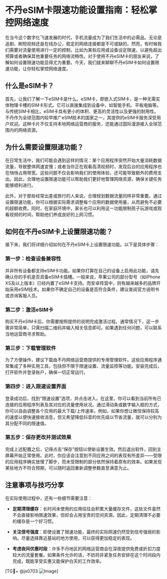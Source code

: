 # 不丹eSIM卡限速功能设置指南：轻松掌控网络速度

在当今这个数字化飞速发展的时代，手机流量成为了我们生活中的必需品。无论是追剧、刷短视频还是在线办公，稳定的网络连接都是不可或缺的。然而，有时候我们需要对流量使用进行一定的控制，比如为某些应用或设备设定限速，以避免超出预算或者确保其他重要任务的网络流畅性。对于使用不丹eSIM卡的朋友来说，了解如何设置限速功能显得尤为重要。今天，我们就来聊聊不丹eSIM卡如何设置限速功能，让你轻松掌控网络速度。

## 什么是eSIM卡？

首先，让我们了解一下eSIM卡是什么。eSIM卡，即嵌入式SIM卡，是一种无需实体物理卡槽的SIM卡形式。它可以直接集成到设备中，如智能手机、平板电脑等。与传统SIM卡相比，eSIM卡具有更小的体积、更高的灵活性以及更强的耐用性。不丹作为全球范围内较早推广eSIM技术的国家之一，其提供的eSIM卡服务深受用户欢迎。这种卡片不仅支持本地网络运营商的服务，还能通过国际漫游接入全球范围内的网络资源。

## 为什么需要设置限速功能？

在日常生活中，我们可能会遇到这样的情况：某个应用程序突然开始大量消耗数据流量，导致整体网速变慢；或者当你正在观看高清视频时，发现后台的应用程序也在悄悄占用带宽。这些问题不仅会影响我们的使用体验，还可能导致额外的费用支出。因此，合理地设置限速功能可以帮助我们更好地管理网络资源，确保关键任务能够顺利进行。

此外，对于那些经常出差或旅行的人来说，合理规划数据流量同样非常重要。通过设置限速功能，你可以根据实际需求调整每个应用的数据使用量，从而避免不必要的超额收费。同时，在家庭环境中，家长也可以利用这一功能限制孩子玩游戏或观看视频的时间，帮助他们养成良好的上网习惯。

## 如何在不丹eSIM卡上设置限速功能？

接下来，我们将详细介绍如何在不丹eSIM卡上设置限速功能。以下是具体步骤：

### 第一步：检查设备兼容性

并非所有设备都支持eSIM卡功能。如果你打算在自己的设备上启用此功能，请先确认你的手机是否具备eSIM卡插槽。一般来说，苹果公司的部分型号（如iPhone XS及以上版本）已经内置了eSIM卡支持。而安卓阵营中，则有越来越多的品牌开始采用eSIM技术。如果你不确定自己的设备是否符合条件，建议查阅官方说明书或咨询客服人员。

### 第二步：激活eSIM卡

购买不丹eSIM卡后，你需要按照提供的说明完成激活过程。通常情况下，这一步骤非常简单，只需扫描二维码并输入相关信息即可。如果遇到任何问题，可以联系当地运营商寻求帮助。

### 第三步：下载管理软件

为了方便操作，建议下载由不丹网络运营商提供的专用管理软件。这些应用程序通常集成了多种实用工具，包括但不限于限速设置、流量监控等功能。安装完成后，打开软件并登录账户，确保一切正常运行。

### 第四步：进入限速设置界面

登录成功后，找到“限速设置”选项，并点击进入。在这里，你可以看到当前所有已连接的应用程序列表及其对应的流量使用状况。通过滑动条或数字输入框的方式，你可以自由调整各个应用的最大下载/上传速率。例如，如果你想让微信保持较高的速度以便快速接收消息，但又希望降低抖音的优先级以节省流量，就可以分别为其分配不同的限速值。

### 第五步：保存更改并测试效果

完成上述配置之后，记得点击“保存”按钮以使新设置生效。然后退出软件，回到主屏幕开始正常使用。此时，你应该会注意到不同应用之间的表现有所差异——受限的应用程序确实放慢了脚步，而未受限制的部分依然保持着原有的效率。如果发现某些地方不符合预期，可以随时返回重新调整参数直至满意为止。

## 注意事项与技巧分享

在实际使用过程中，还有一些细节需要注意：

- **定期清理缓存**：长时间未使用的应用往往会积累大量缓存文件，这些文件虽然不会直接影响限速效果，但却会占用宝贵的空间资源。因此，定期清理不必要的缓存是一个好习惯。
  
- **关注信号强度**：即使设置了限速功能，最终的实际网速仍然受到信号强弱的影响。尽量选择靠近基站的地方使用，可以获得更加稳定的表现。

- **考虑夜间优惠时段**：许多不丹地区的网络运营商会在深夜提供免费或折扣力度较大的流量套餐。如果条件允许的话，不妨将非紧急任务安排在这个时间段内完成，既能享受实惠又能保护白天的工作效率。

[TG💪+ @jx0703 ![Image](https://github.com/user-attachments/assets/dbca1d08-cadb-493c-b0ec-ad6f7a83f270)]